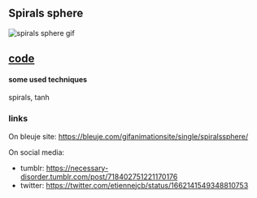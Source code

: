 ## Spirals sphere

![spirals sphere gif](https://bleuje.com/gifset/2023/2023_7_circletodoublespiral.gif)

## [code](https://github.com/Bleuje/processing-animations-code/blob/main/code/spiralssphere/spiralssphere.pde)

#### some used techniques

spirals, tanh

### links

On bleuje site: https://bleuje.com/gifanimationsite/single/spiralssphere/

On social media:
 - tumblr: https://necessary-disorder.tumblr.com/post/718402751221170176
 - twitter: https://twitter.com/etiennejcb/status/1662141549348810753
